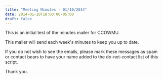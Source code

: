 ```yaml
---
title: "Meeting Minutes - 01/10/2014"
date: 2014-01-10T18:00:00-05:00
draft: false
---
```


This is an initial test of the minutes mailer for CCOWMU.

This mailer will send each week's minutes to keep you up to date.

If you do not wish to see the emails, please mark these messages as spam or contact bears to have your name added to the do-not-contact list of this script.

Thank you.
